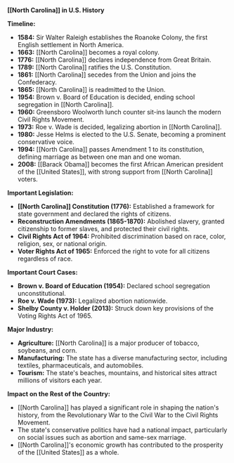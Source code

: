 **[[North Carolina]] in U.S. History**

**Timeline:**

* **1584:** Sir Walter Raleigh establishes the Roanoke Colony, the first English settlement in North America.
* **1663:** [[North Carolina]] becomes a royal colony.
* **1776:** [[North Carolina]] declares independence from Great Britain.
* **1789:** [[North Carolina]] ratifies the U.S. Constitution.
* **1861:** [[North Carolina]] secedes from the Union and joins the Confederacy.
* **1865:** [[North Carolina]] is readmitted to the Union.
* **1954:** Brown v. Board of Education is decided, ending school segregation in [[North Carolina]].
* **1960:** Greensboro Woolworth lunch counter sit-ins launch the modern Civil Rights Movement.
* **1973:** Roe v. Wade is decided, legalizing abortion in [[North Carolina]].
* **1980:** Jesse Helms is elected to the U.S. Senate, becoming a prominent conservative voice.
* **1994:** [[North Carolina]] passes Amendment 1 to its constitution, defining marriage as between one man and one woman.
* **2008:** [[Barack Obama]] becomes the first African American president of the [[United States]], with strong support from [[North Carolina]] voters.

**Important Legislation:**

* **[[North Carolina]] Constitution (1776):** Established a framework for state government and declared the rights of citizens.
* **Reconstruction Amendments (1865-1870):** Abolished slavery, granted citizenship to former slaves, and protected their civil rights.
* **Civil Rights Act of 1964:** Prohibited discrimination based on race, color, religion, sex, or national origin.
* **Voter Rights Act of 1965:** Enforced the right to vote for all citizens regardless of race.

**Important Court Cases:**

* **Brown v. Board of Education (1954):** Declared school segregation unconstitutional.
* **Roe v. Wade (1973):** Legalized abortion nationwide.
* **Shelby County v. Holder (2013):** Struck down key provisions of the Voting Rights Act of 1965.

**Major Industry:**

* **Agriculture:** [[North Carolina]] is a major producer of tobacco, soybeans, and corn.
* **Manufacturing:** The state has a diverse manufacturing sector, including textiles, pharmaceuticals, and automobiles.
* **Tourism:** The state's beaches, mountains, and historical sites attract millions of visitors each year.

**Impact on the Rest of the Country:**

* [[North Carolina]] has played a significant role in shaping the nation's history, from the Revolutionary War to the Civil War to the Civil Rights Movement.
* The state's conservative politics have had a national impact, particularly on social issues such as abortion and same-sex marriage.
* [[North Carolina]]'s economic growth has contributed to the prosperity of the [[United States]] as a whole.